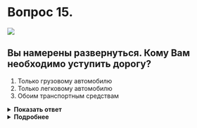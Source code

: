 # Вопрос 15.

![](https://s.drom.ru/i24228/pdd/tickets/2016/1543885167.jpg)

## Вы намерены развернуться. Кому Вам необходимо уступить дорогу?

1. Только грузовому автомобилю
2. Только легковому автомобилю
3. Обоим транспортным средствам

<details>
<summary><b>Показать ответ</b></summary>
Правильный ответ: 1
</details>
<details>
<summary><b>Подробнее</b></summary>
Перекрёсток неравнозначный. Главная дорога меняет направление. Транспортные средства, находящиеся на главной дороге, имеют преимущество перед остальными независимо от их дальнейшего направления движения. Между собой руководствуются «правилом правой руки». Грузовик проезжает первым, Вы после него, легковой автомобиль - последним.
(Пункты 13.9, 13.10, 13.11 ПДД)
</details>